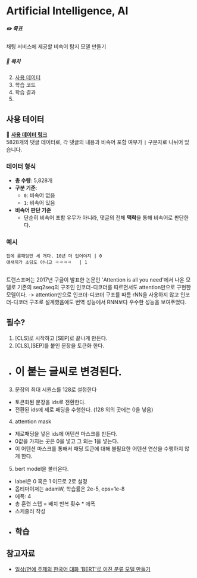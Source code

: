 # Artificial Intelligence, AI
##### ✏️ 목표
채팅 서비스에 제공할 비속어 탐지 모델 만들기</br>
##### 📑 목차
2. [사용 데이터](#사용-데이터)  
3. 학습 코드  
4. 학습 결과
5. 

## 사용 데이터
🔗 **[사용 데이터 링크](https://github.com/2runo/Curse-detection-data)**  
5828개의 댓글 데이터로, 각 댓글의 내용과 비속어 포함 여부가 `|` 구분자로 나뉘어 있습니다.

### 데이터 형식
- **총 수량**: 5,828개
- **구분 기준**: 
  - `0`: 비속어 없음
  - `1`: 비속어 있음
- **비속어 판단 기준**
  - 단순히 비속어 포함 유무가 아니라, 댓글의 전체 **맥락**을 통해 비속어로 판단한다.

### 예시
```text
집에 롱패딩만 세 개다. 10년 더 입어야지 | 0
애새끼가 초딩도 아니고 ㅋㅋㅋㅋ	| 1
```

## 
트랜스포머는 2017년 구글이 발표한 논문인 'Attention is all you need'에서 나온 모델로
기존의 seq2seq의 구조인 인코더-디코더를 따르면서도 attention만으로 구현한 모델이다.
-> attention만으로 인코더-디코더 구조를 따름
rNN을 사용하지 않고 인코더-디코더 구조로 설계했음에도 번역 성능에서 RNN보다 우수한 성능을 보여주었다.

## 필수?
1. [CLS]로 시작하고 [SEP]로 끝나게 만든다.
2. [CLS],[SEP]를 붙인 문장을 토큰화 한다.
  - # 이 붙는 글씨로 변경된다.
3. 문장의 최대 시퀀스를 128로 설정한다
  - 토큰화된 문장을 ids로 전환한다.
  - 전환된 ids에 제로 패딩을 수행한다. (128 외의 곳에는 0을 넣음)
4. attention mask
  - 제로패딩을 넣은 ids에 어텐션 마스크를 만든다.
  - 0값을 가지는 곳은 0을 넣고 그 외는 1을 넣는다.
  - 이 어텐션 마스크를 통해서 패딩 토큰에 대해 불필요한 어텐션 연산을 수행하지 않게 한다.
5. bert model을 불러온다.
  - label은 0 혹은 1 이므로 2로 설정
  - 옵티마이저는 adamW, 학습률은 2e-5, eps=1e-8
  - 에폭: 4
  - 총 훈련 스텝 = 배치 반복 횟수 * 에폭
  - 스케줄러 작성
  - 학습
    - 

## 참고자료
- [일상/연예 주제의 한국어 대화 'BERT'로 이진 분류 모델 만들기](https://velog.io/@seolini43/%EC%9D%BC%EC%83%81%EC%97%B0%EC%95%A0-%EC%A3%BC%EC%A0%9C%EC%9D%98-%ED%95%9C%EA%B5%AD%EC%96%B4-%EB%8C%80%ED%99%94-BERT%EB%A1%9C-%EC%9D%B4%EC%A7%84-%EB%B6%84%EB%A5%98-%EB%AA%A8%EB%8D%B8-%EB%A7%8C%EB%93%A4%EA%B8%B0%ED%8C%8C%EC%9D%B4%EC%8D%ACColab-%EC%BD%94%EB%93%9C#2train-set--test-set%EC%9C%BC%EB%A1%9C-%EB%82%98%EB%88%84%EA%B8%B0)